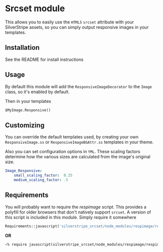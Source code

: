 # Srcset module

This allows you to easily use the `HTML5` `srcset` attribute with your SilverStripe assets, so you can simply output responsive images in your templates.

## Installation

See the README for install instructions

## Usage

By default this module will add the `ResponsiveImageDecorator` to the `Image` class, so it's enabled by default.

Then in your templates

```ss
$MyImage.Responsive()
```

## Customizing

You can override the default templates used, by creating your own `ResponsiveImage.ss` or `ResponsiveImageBGAttr.ss` templates in your theme.

Also you can set configuration options in `YML`.
These scaling factors determine how the various sizes are calculated from the image's original size.

```yml
Image_Responsive:
    small_scaling_factor:  0.25
    medium_scaling_factor: .5
```


## Requirements
You will probably want to require the *respimage* script.  This provides a polyfill for older browsers that don't natively support `srcset`.
A version of this script is included in this module.  Simply require it somewhere

```php
Requirements::javascript('silverstripe_srcset/node_modules/respimage/respimage.min.js');
```

**OR**

```ss
<% require javascript(silverstripe_srcset/node_modules/respimage/respimage.min.js) %>
```
